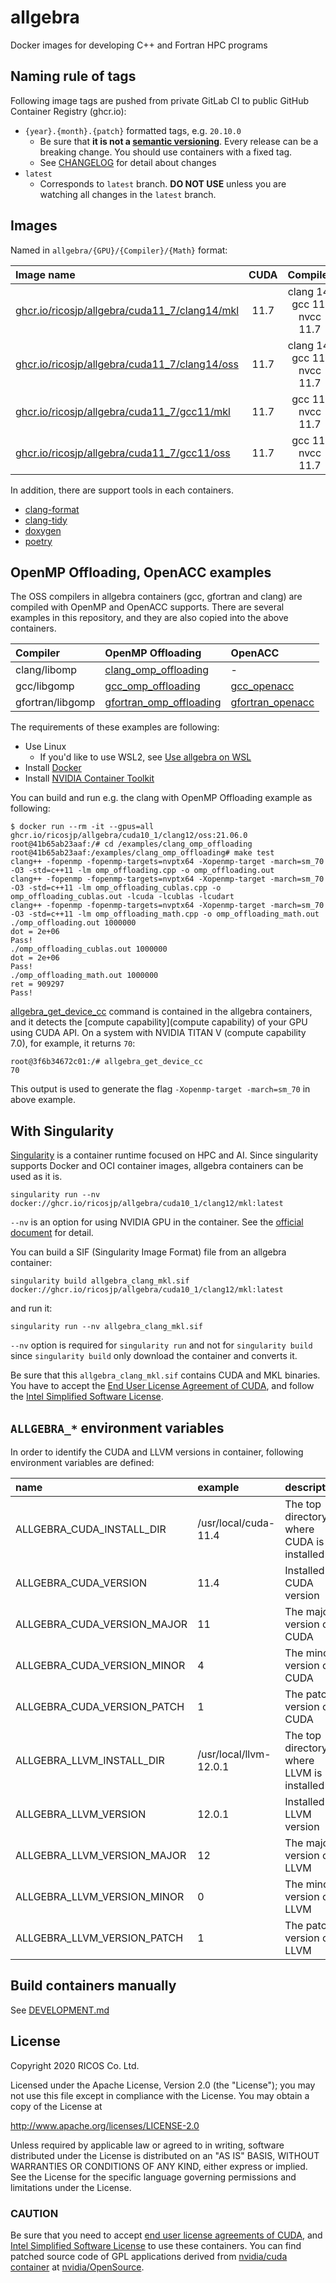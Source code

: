 allgebra
=========

Docker images for developing C++ and Fortran HPC programs

Naming rule of tags
--------------------

Following image tags are pushed from private GitLab CI to public GitHub Container Registry (ghcr.io):

- `{year}.{month}.{patch}` formatted tags, e.g. `20.10.0`
  - Be sure that **it is not a [semantic versioning][semver]**. Every release can be a breaking change. You should use containers with a fixed tag.
  - See [CHANGELOG](./CHANGELOG.md) for detail about changes
- `latest`
  - Corresponds to `latest` branch. **DO NOT USE** unless you are watching all changes in the `latest` branch.

[semver]: https://semver.org/

Images
--------

Named in `allgebra/{GPU}/{Compiler}/{Math}` format:

| Image name                                                            | CUDA | Compiler            | Math      |
|:----------------------------------------------------------------------|:----:|:-------------------:|:---------:|
| [ghcr.io/ricosjp/allgebra/cuda11_7/clang14/mkl][cuda11_7/clang14/mkl] | 11.7 | clang 14, gcc 11, nvcc 11.7 | Intel MKL |
| [ghcr.io/ricosjp/allgebra/cuda11_7/clang14/oss][cuda11_7/clang14/oss] | 11.7 | clang 14, gcc 11, nvcc 11.7 | OpenBLAS  |
| [ghcr.io/ricosjp/allgebra/cuda11_7/gcc11/mkl][cuda11_7/gcc11/mkl]     | 11.7 | gcc 11, nvcc 11.7 | Intel MKL |
| [ghcr.io/ricosjp/allgebra/cuda11_7/gcc11/oss][cuda11_7/gcc11/oss]     | 11.7 | gcc 11, nvcc 11.7 | OpenBLAS  |

[cuda11_7/clang14/mkl]: https://github.com/orgs/ricosjp/packages/container/package/allgebra%2Fcuda11_7%2Fclang14%2Fmkl
[cuda11_7/clang14/oss]: https://github.com/orgs/ricosjp/packages/container/package/allgebra%2Fcuda11_7%2Fclang14%2Foss
[cuda11_7/gcc11/mkl]:   https://github.com/orgs/ricosjp/packages/container/package/allgebra%2Fcuda11_7%2Fgcc11%2Fmkl
[cuda11_7/gcc11/oss]:   https://github.com/orgs/ricosjp/packages/container/package/allgebra%2Fcuda11_7%2Fgcc11%2Foss

In addition, there are support tools in each containers.

- [clang-format](https://clang.llvm.org/docs/ClangFormat.html)
- [clang-tidy](https://clang.llvm.org/extra/clang-tidy/)
- [doxygen](https://www.doxygen.nl/index.html)
- [poetry](https://github.com/python-poetry/poetry)

OpenMP Offloading, OpenACC examples
------------------------------------

The OSS compilers in allgebra containers (gcc, gfortran and clang) are compiled with OpenMP and OpenACC supports.
There are several examples in this repository, and they are also copied into the above containers.

| Compiler         | OpenMP Offloading                                             | OpenACC                                         |
|:-----------------|:--------------------------------------------------------------|:------------------------------------------------|
| clang/libomp     | [clang_omp_offloading](./examples/clang_omp_offloading)       | -                                               |
| gcc/libgomp      | [gcc_omp_offloading](./examples/gcc_omp_offloading)           | [gcc_openacc](./examples/gcc_openacc)           |
| gfortran/libgomp | [gfortran_omp_offloading](./examples/gfortran_omp_offloading) | [gfortran_openacc](./examples/gfortran_openacc) |

The requirements of these examples are following:

- Use Linux
  - If you'd like to use WSL2, see [Use allgebra on WSL](./WSL.md)
- Install [Docker](https://docs.docker.com/engine/install/)
- Install [NVIDIA Container Toolkit](https://github.com/NVIDIA/nvidia-docker)

You can build and run e.g. the clang with OpenMP Offloading example as following:

```
$ docker run --rm -it --gpus=all ghcr.io/ricosjp/allgebra/cuda10_1/clang12/oss:21.06.0
root@41b65ab23aaf:/# cd /examples/clang_omp_offloading
root@41b65ab23aaf:/examples/clang_omp_offloading# make test
clang++ -fopenmp -fopenmp-targets=nvptx64 -Xopenmp-target -march=sm_70 -O3 -std=c++11 -lm omp_offloading.cpp -o omp_offloading.out
clang++ -fopenmp -fopenmp-targets=nvptx64 -Xopenmp-target -march=sm_70 -O3 -std=c++11 -lm omp_offloading_cublas.cpp -o omp_offloading_cublas.out -lcuda -lcublas -lcudart
clang++ -fopenmp -fopenmp-targets=nvptx64 -Xopenmp-target -march=sm_70 -O3 -std=c++11 -lm omp_offloading_math.cpp -o omp_offloading_math.out
./omp_offloading.out 1000000
dot = 2e+06
Pass!
./omp_offloading_cublas.out 1000000
dot = 2e+06
Pass!
./omp_offloading_math.out 1000000
ret = 909297
Pass!
```

[allgebra_get_device_cc](./utilities) command is contained in the allgebra containers,
and it detects the [compute capability](compute capability) of your GPU using CUDA API.
On a system with NVIDIA TITAN V (compute capability 7.0), for example, it returns `70`:

```
root@3f6b34672c01:/# allgebra_get_device_cc
70
```

This output is used to generate the flag `-Xopenmp-target -march=sm_70` in above example.

With Singularity
-----------------

[Singularity](https://sylabs.io/singularity/) is a container runtime focused on HPC and AI.
Since singularity supports Docker and OCI container images, allgebra containers can be used as it is.

```
singularity run --nv docker://ghcr.io/ricosjp/allgebra/cuda10_1/clang12/mkl:latest
```

`--nv` is an option for using NVIDIA GPU in the container.
See the [official document](https://singularity.hpcng.org/user-docs/3.7/gpu.html#nvidia-gpus-cuda) for detail.

You can build a SIF (Singularity Image Format) file from an allgebra container:

```
singularity build allgebra_clang_mkl.sif docker://ghcr.io/ricosjp/allgebra/cuda10_1/clang12/mkl:latest
```

and run it:

```
singularity run --nv allgebra_clang_mkl.sif
```

`--nv` option is required for `singularity run` and not for `singularity build`
since `singularity build` only download the container and converts it.

Be sure that this `allgebra_clang_mkl.sif` contains CUDA and MKL binaries.
You have to accept the [End User License Agreement of CUDA][EULA_CUDA],
and follow the [Intel Simplified Software License][ISSL].

`ALLGEBRA_*` environment variables
-----------------------------------

In order to identify the CUDA and LLVM versions in container, following environment variables are defined:

| name                        | example                | description |
|:----------------------------|:-----------------------|:------------|
| ALLGEBRA_CUDA_INSTALL_DIR   | /usr/local/cuda-11.4   | The top directory where CUDA is installed |
| ALLGEBRA_CUDA_VERSION       | 11.4                   | Installed CUDA version |
| ALLGEBRA_CUDA_VERSION_MAJOR | 11                     | The major version of CUDA |
| ALLGEBRA_CUDA_VERSION_MINOR | 4                      | The minor version of CUDA |
| ALLGEBRA_CUDA_VERSION_PATCH | 1                      | The patch version of CUDA |
| ALLGEBRA_LLVM_INSTALL_DIR   | /usr/local/llvm-12.0.1 | The top directory where LLVM is installed |
| ALLGEBRA_LLVM_VERSION       | 12.0.1                 | Installed LLVM version |
| ALLGEBRA_LLVM_VERSION_MAJOR | 12                     | The major version of LLVM |
| ALLGEBRA_LLVM_VERSION_MINOR | 0                      | The minor version of LLVM |
| ALLGEBRA_LLVM_VERSION_PATCH | 1                      | The patch version of LLVM |

Build containers manually
--------------------------

See [DEVELOPMENT.md](./DEVELOPMENT.md)

License
--------

Copyright 2020 RICOS Co. Ltd.

Licensed under the Apache License, Version 2.0 (the "License");
you may not use this file except in compliance with the License.
You may obtain a copy of the License at

<http://www.apache.org/licenses/LICENSE-2.0>

Unless required by applicable law or agreed to in writing, software
distributed under the License is distributed on an "AS IS" BASIS,
WITHOUT WARRANTIES OR CONDITIONS OF ANY KIND, either express or implied.
See the License for the specific language governing permissions and
limitations under the License.

### CAUTION

Be sure that you need to accept [end user license agreements of CUDA][EULA_CUDA],
and [Intel Simplified Software License][ISSL] to use these containers.
You can find patched source code of GPL applications
derived from [nvidia/cuda container][nvidia/cuda] at [nvidia/OpenSource][nvidia/OpenSource].

[nvidia/cuda]: https://hub.docker.com/r/nvidia/cuda/
[nvidia/OpenSource]: https://developer.download.nvidia.com/compute/cuda/opensource/
[EULA_CUDA]: https://docs.nvidia.com/cuda/eula/index.html
[ISSL]: https://software.intel.com/content/www/us/en/develop/articles/end-user-license-agreement.html
